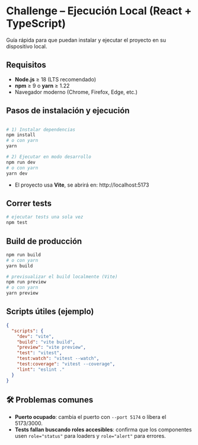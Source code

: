 # Challenge – Ejecución Local (React + TypeScript)

Guía rápida para que puedan instalar y ejecutar el proyecto en su dispositivo local.

## Requisitos
- **Node.js** ≥ 18 (LTS recomendado)
- **npm** ≥ 9 o **yarn** ≥ 1.22
- Navegador moderno (Chrome, Firefox, Edge, etc.)

## Pasos de instalación y ejecución

```bash

# 1) Instalar dependencias
npm install
# o con yarn
yarn

# 2) Ejecutar en modo desarrollo
npm run dev
# o con yarn
yarn dev
```

- El proyecto usa **Vite**, se abrirá en: http://localhost:5173


## Correr tests

```bash
# ejecutar tests una sola vez
npm test

```

## Build de producción

```bash
npm run build
# o con yarn
yarn build

# previsualizar el build localmente (Vite)
npm run preview
# o con yarn
yarn preview
```


## Scripts útiles (ejemplo)

```json
{
  "scripts": {
    "dev": "vite",
    "build": "vite build",
    "preview": "vite preview",
    "test": "vitest",
    "test:watch": "vitest --watch",
    "test:coverage": "vitest --coverage",
    "lint": "eslint ."
  }
}
```

## 🛠️ Problemas comunes

- **Puerto ocupado**: cambia el puerto con `--port 5174` o libera el 5173/3000.
- **Tests fallan buscando roles accesibles**: confirma que los componentes usen `role="status"` para loaders y `role="alert"` para errores.
